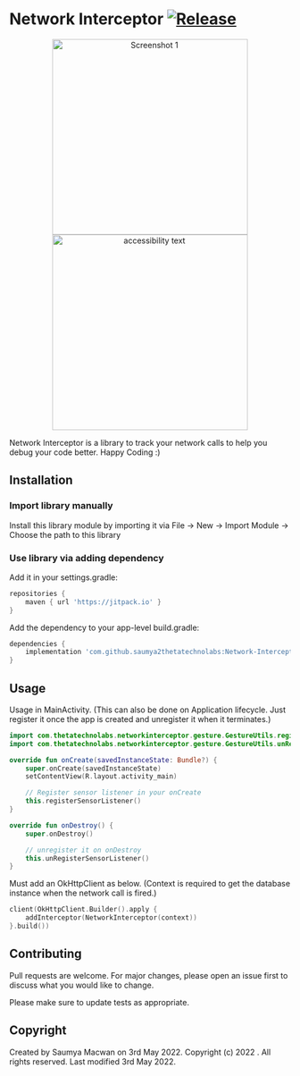 # Network Interceptor [![Release](https://jitpack.io/v/saumya2thetatechnolabs/Network-Interceptor.svg)](https://jitpack.io/#saumya2thetatechnolabs/Network-Interceptor)

<p align="center">
  <img src="https://i.ibb.co/C51Bn48/Screenshot-20220504-164723-Network-Interceptor.jpg" width="350" title="Screenshot 1">
  <img src="https://i.ibb.co/FqGnsVz/Screenshot-20220504-164731-Network-Interceptor.jpg" width="350" alt="accessibility text">
</p>

Network Interceptor is a library to track your network calls to help you debug your code better.
Happy Coding :)

## Installation

### Import library manually

Install this library module by importing it via File -> New -> Import Module -> Choose the path to
this library

### Use library via adding dependency

Add it in your settings.gradle:

```groovy
repositories {
    maven { url 'https://jitpack.io' }
}
```

Add the dependency to your app-level build.gradle:

```groovy
dependencies {
    implementation 'com.github.saumya2thetatechnolabs:Network-Interceptor:{latest-version}'
}
```

## Usage

Usage in MainActivity.
(This can also be done on Application lifecycle. Just register it once the app is created and
unregister it when it terminates.)

```kotlin
import com.thetatechnolabs.networkinterceptor.gesture.GestureUtils.registerSensorListener
import com.thetatechnolabs.networkinterceptor.gesture.GestureUtils.unRegisterSensorListener

override fun onCreate(savedInstanceState: Bundle?) {
    super.onCreate(savedInstanceState)
    setContentView(R.layout.activity_main)

    // Register sensor listener in your onCreate
    this.registerSensorListener()
}

override fun onDestroy() {
    super.onDestroy()

    // unregister it on onDestroy
    this.unRegisterSensorListener()
}
```

Must add an OkHttpClient as below.
(Context is required to get the database instance when the network call is fired.)

```kotlin
client(OkHttpClient.Builder().apply {
    addInterceptor(NetworkInterceptor(context))
}.build())
```

## Contributing

Pull requests are welcome. For major changes, please open an issue first to discuss what you would
like to change.

Please make sure to update tests as appropriate.

## Copyright

Created by Saumya Macwan on 3rd May 2022. Copyright (c) 2022 . All rights reserved. Last modified
3rd May 2022.